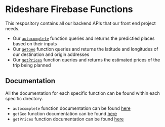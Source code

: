 # Rideshare Firebase Functions

This respository contains all our backend APIs that our front end project needs. 
* Our [`autocomplete`](/functions/autocomplete/) function queries and returns the predictied places based on their inputs
* Our [`getGeo`](functions/geocode/) function queries and returns the latitude and longitudes of our destination and origin addresses
* Our [`getPrices`](functions/prices/) function queries and returns the estimated prices of the trip being planned

## Documentation 
All the documentation for each specific function can be found within each specific directory. 
* `autocomplete` function documentation can be found [here](functions/autocomplete/README.md)
* `getGeo` function documentation can be found [here](functions/getgeo/README.md)
* `getPrices` function documentation can be found [here](functions/getprices/README.md)